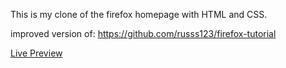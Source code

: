 This is my clone of the firefox homepage with HTML and CSS.

improved version of: https://github.com/russs123/firefox-tutorial

[Live Preview](link)